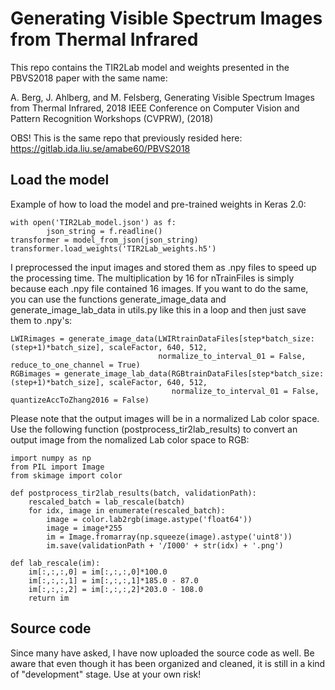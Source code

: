# Generating Visible Spectrum Images from Thermal Infrared

This repo contains the TIR2Lab model and weights presented in the PBVS2018 paper with the same name:

A. Berg, J. Ahlberg, and M. Felsberg, Generating Visible Spectrum Images from Thermal Infrared, 2018 IEEE Conference on Computer Vision and Pattern Recognition Workshops (CVPRW), (2018)

OBS! This is the same repo that previously resided here: https://gitlab.ida.liu.se/amabe60/PBVS2018 

## Load the model
Example of how to load the model and pre-trained weights in Keras 2.0:

```
with open('TIR2Lab_model.json') as f:
        json_string = f.readline()
transformer = model_from_json(json_string)
transformer.load_weights('TIR2Lab_weights.h5')
```

I preprocessed the input images and stored them as .npy files to speed up the processing time. The multiplication by 16 for nTrainFiles is simply because each .npy file contained 16 images. If you want to do the same, you can use the functions generate_image_data and generate_image_lab_data in utils.py like this in a loop and then just save them to .npy's:

```
LWIRimages = generate_image_data(LWIRtrainDataFiles[step*batch_size:(step+1)*batch_size], scaleFactor, 640, 512, 
                                 normalize_to_interval_01 = False, reduce_to_one_channel = True)
RGBimages = generate_image_lab_data(RGBtrainDataFiles[step*batch_size:(step+1)*batch_size], scaleFactor, 640, 512, 
                                    normalize_to_interval_01 = False, quantizeAccToZhang2016 = False)
```						

Please note that the output images will be in a normalized Lab color space. Use the following function (postprocess_tir2lab_results) to convert an output image from the nomalized Lab color space to RGB:

```
import numpy as np
from PIL import Image
from skimage import color

def postprocess_tir2lab_results(batch, validationPath):		
	rescaled_batch = lab_rescale(batch)
	for idx, image in enumerate(rescaled_batch):
		image = color.lab2rgb(image.astype('float64'))
		image = image*255
		im = Image.fromarray(np.squeeze(image).astype('uint8'))
		im.save(validationPath + '/I000' + str(idx) + '.png')
		
def lab_rescale(im):
    im[:,:,:,0] = im[:,:,:,0]*100.0
    im[:,:,:,1] = im[:,:,:,1]*185.0 - 87.0
    im[:,:,:,2] = im[:,:,:,2]*203.0 - 108.0
    return im
```

## Source code
Since many have asked, I have now uploaded the source code as well. Be aware that even though it has been organized and cleaned, it is still in a kind of "development" stage. Use at your own risk!
